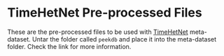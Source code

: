 # TimeHetNet Pre-processed Files

These are the pre-processed files to be used with [TimeHetNet](https://github.com/radrumond/timehetnet) meta-dataset.
Untar the folder called ``peekdb`` and place it into the meta-dataset folder. Check the link for more information.

